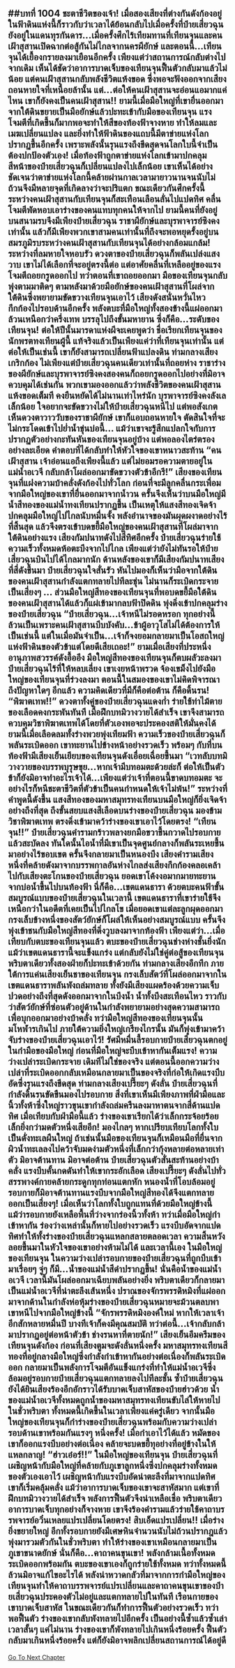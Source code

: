 ##บทที่ 1004 ชะตาชีวิตของเจ้า!
เมื่อสองเสียงที่ต่างกันดังก้องอยู่ในฟ้าดินแห่งนี้ก็ราวกับว่าเวลาได้ย้อนกลับไปเมื่อครั้งที่ป๋ายเสี่ยวฉุนยังอยู่ในแดนทุรกันดาร...เมื่อครั้งศึกไร้เทียมทานที่เทียนจุนและคนเฝ้าสุสานเปิดฉากต่อสู้กันไม่ไกลจากนครผียักษ์
และตอนนี้...เทียนจุนได้เยื้องกรายลงมาเยือนอีกครั้ง เพียงแต่ว่าสถานการณ์กลับต่างไปจากเดิม เห็นได้ชัดว่าอาการบาดเจ็บของเทียนจุนฟื้นตัวกลับมาแล้วไม่น้อย แต่คนเฝ้าสุสานกลับพลังชีวิตแห้งขอด ซึ่งพอจะฟังออกจากเสียงถอนหายใจที่เหนื่อยล้านั้น
แต่...ต่อให้คนเฝ้าสุสานจะอ่อนแอมากแค่ไหน เขาก็ยังคงเป็นคนเฝ้าสุสาน!!
ยามนี้เมื่อมือใหญ่ที่เขายื่นออกมาจากใต้ดินขยายเป็นมือยักษ์แล้วปะทะเข้ากับมือของเทียนจุน แรงโจมตีที่เกิดขึ้นก็มากพอจะทำให้สีของท้องฟ้าจางหาย ทำให้ลมและเมฆเปลี่ยนแปลง และยิ่งทำให้ฟ้าดินของแถบนี้มีตาข่ายแห่งโลกปรากฏขึ้นอีกครั้ง เพราะพลังนั้นรุนแรงถึงขีดสุดจนโลกใบนี้จำเป็นต้องปกป้องตัวเอง!
เมื่อท้องฟ้าถูกตาข่ายแห่งโลกเข้ามาปกคลุม สีหน้าของป๋ายเสี่ยวฉุนก็เปลี่ยนแปลงไปเล็กน้อย เขาเห็นได้อย่างชัดเจนว่าตาข่ายแห่งโลกนี้คล้ายผ่านกาลเวลามายาวนานจนนับไม่ถ้วนจึงมีหลายจุดที่เกิดลางว่าจะปริแตก
ขณะเดียวกันศึกครั้งนี้ระหว่างคนเฝ้าสุสานกับเทียนจุนก็สะเทือนเลือนลั่นไปแปดทิศ คลื่นโจมตีพัดหอบเอาร่างของคนแทบทุกคนให้จากไป ยามนี้คนที่ยังอยู่บนสนามรบจึงมีเพียงป๋ายเสี่ยวฉุน ราชาผียักษ์และบุรพาจารย์ซิงคงเท่านั้น
แล้วก็มีเพียงพวกเขาสามคนเท่านั้นที่ถึงจะพอหยุดรั้งอยู่บนสมรภูมิรบระหว่างคนเฝ้าสุสานกับเทียนจุนได้อย่างกล้อมแกล้ม!
ระหว่างที่ลมหายใจหอบรัว ดวงตาของป๋ายเสี่ยวฉุนก็พลันเปล่งแสงวาบ เขาไม่ได้เลือกที่จะอยู่ตรงนี้ต่อ แต่อาศัยคลื่นที่เหลืออยู่ของแรงโจมตีถอยกรูดออกไป ทว่าตอนที่เขาถอยออกมา มือของเทียนจุนกลับพุ่งตามมาติดๆ ตามหลังมาด้วยมือยักษ์ของคนเฝ้าสุสานที่โผล่จากใต้ดินซึ่งพยายามขัดขวางเทียนจุนเอาไว้
เสียงดังสนั่นหวั่นไหวกึกก้องไปรอบด้านอีกครั้ง พลังตบะที่มือใหญ่ทั้งสองข้างนี้แผ่ออกมาล้วนเหนือกว่าครึ่งเทพ บรรลุไปถึงขั้นมหายาน ซึ่งก็คือ...ระดับของเทียนจุน!
ต่อให้ปีนั้นมารดาแห่งผีจะเคยพูดว่า ชื่อเรียกเทียนจุนของนักพรตทงเทียนผู้นี้ แท้จริงแล้วเป็นเพียงแค่ว่าที่เทียนจุนเท่านั้น แต่ต่อให้เป็นเช่นนี้ เขาก็ยังสามารถเปลี่ยนฟ้าแปลงดิน ท่ามกลางเสียงเกริกก้อง ไม่เพียงแต่ป๋ายเสี่ยวฉุนคนเดียวเท่านั้นที่ถอยห่าง ราชาร่างของผียักษ์และบุรพาจารย์ซิงคงสองคนก็ถอยกรูดออกไปอย่างที่มิอาจควบคุมได้เช่นกัน
พวกเขามองออกแล้วว่าพลังชีวิตของคนเฝ้าสุสานแห้งขอดเต็มที คงยืนหยัดได้ไม่นานเท่าไหร่นัก บุรพาจารย์ซิงคงลังเลเล็กน้อย ใจอยากจะขัดขวางไม่ให้ป๋ายเสี่ยวฉุนหนีไป แต่พอสังเกตเห็นดวงตาวาววับของราชาผียักษ์ เขาก็แอบถอนหายใจ ตัดสินใจที่จะไม่กระโดดเข้าไปย่ำน้ำขุ่นบ่อนี้...
แม้ว่าเขาจะรู้สึกแปลกใจกับการปรากฏตัวอย่างกะทันหันของเทียนจุนอยู่บ้าง แต่พอลองไตร่ตรองอย่างละเอียด คำตอบที่ได้กลับทำให้หัวใจของเขาหนาวสะท้าน
“คนเฝ้าสุสาน เจ้าอ่อนแอถึงเพียงนี้แล้ว แต่ไม่ยอมรอความตายอยู่ในแม่น้ำอเวจี กลับกล้าโผล่ออกมาขัดขวางตัวข้าอีกรึ!” เสียงของเทียนจุนที่แฝงความบ้าคลั่งดังก้องไปทั่วโลก ก่อนที่จะมีลูกคลื่นกระเพื่อมจากมือใหญ่ของเขาที่ยื่นออกมาจากน้ำวน ครั้นจึงเห็นว่าบนมือใหญ่มีน้ำสีทองของแม่น้ำทงเทียนปรากฏขึ้น เป็นเหตุให้แสงสีทองเจิดจ้าปกคลุมมือใหญ่ไปไกลนับหมื่นจั้ง พลังอำนาจของมันผุดผงาดอย่างไร้ที่สิ้นสุด แล้วจึงตรงเข้าบดขยี้มือใหญ่ของคนเฝ้าสุสานที่โผล่มาจากใต้ดินอย่างแรง
เสียงกัมปนาทดังไปสี่ทิศอีกครั้ง ป๋ายเสี่ยวฉุนร่ายใช้ความเร็วทั้งหมดห้อตะบึงจากไปไกล เพียงแต่ว่ายังไม่ทันรอให้ป๋ายเสี่ยวฉุนบินไปได้ไกลมากนัก ด้านหลังของเขาก็มีเสียงกัมปนาทเสียงที่สี่ดังขึ้นมา ป๋ายเสี่ยวฉุนใจสั่นรัว หันไปมองก็เห็นว่ามือจากใต้ดินของคนเฝ้าสุสานกำลังแตกทลายไปทีละชุ่น ไม่นานก็ระเบิดกระจายเป็นเสี่ยงๆ ...
ส่วนมือใหญ่สีทองของเทียนจุนที่พอบดขยี้มือใต้ดินของคนเฝ้าสุสานได้แล้วก็แผ่เข้ามากลบฟ้าปิดดิน พุ่งดิ่งเข้าปกคลุมร่างของป๋ายเสี่ยวฉุน
“ป๋ายเสี่ยวฉุน...เจ้าหนีไม่รอดหรอก ทุกอย่างนี้ล้วนเป็นเพราะคนเฝ้าสุสานบีบบังคับ...ข้าผู้อาวุโสไม่ได้ต้องการให้เป็นเช่นนี้ แต่ในเมื่อมันจำเป็น...เจ้าก็จงยอมกลายมาเป็นโอสถใหญ่แห่งฟ้าดินของตัวข้าแต่โดยดีเสียเถอะ!” ยามเมื่อเสียงที่ประหนึ่งอานุภาพสวรรค์ดังอื้ออึง มือใหญ่สีทองของเทียนจุนก็ตบผลัวะลงมา
ป๋ายเสี่ยวฉุนไร้ที่ให้หลบเลี่ยง เขาเงยหน้าพรวด จ้องเขม็งไปยังมือใหญ่ของเทียนจุนที่ร่วงลงมา
ตอนนี้ในสมองของเขาไม่คิดพิจารณาถึงปัญหาใดๆ อีกแล้ว ความคิดเดียวที่มีก็คือต่อต้าน ก็คือดิ้นรน!
“พิฆาตเทพ!!” ดวงตาทั้งคู่ของป๋ายเสี่ยวฉุนแดงก่ำ ร่ายใช้ท่าไม้ตายของเลือดคงกระพันทันที เมื่อฝึกบทมิวางวายได้สำเร็จ เขาจึงสามารถควบคุมวิชาพิฆาตเทพได้โดยที่ตัวเองพอจะประคองสติให้มั่นคงได้
ยามนี้เมื่อเลือดลมทั้งร่างพวยพุ่งเทียมฟ้า ความเร็วของป๋ายเสี่ยวฉุนก็พลันระเบิดออก เขาทะยานไปข้างหน้าอย่างรวดเร็ว พร้อมๆ กับที่บนท้องฟ้ามีเสียงเย็นเยียบของเทียนจุนดังเอื่อยเฉื่อยขึ้นมา
“เวทลับบทมิวางวายของบรรพบุรุษขุย...หากเจ้ามีบทอมตะด้วยล่ะก็ ต่อให้เป็นตัวข้าก็ยังมิอาจทำอะไรเจ้าได้...เพียงแต่ว่าเจ้าที่ตอนนี้ขาดบทอมตะ จะอย่างไรก็หนีชะตาชีวิตที่ตัวข้าเป็นคนกำหนดให้เจ้าไม่พ้น!” ระหว่างที่คำพูดนี้ดังขึ้น แสงสีทองของมหาสมุทรทงเทียนบนมือใหญ่ก็ยิ่งเจิดจ้าอย่างถึงที่สุด ถึงขั้นสยบแสงสีเลือดบนร่างของป๋ายเสี่ยวฉุน มองข้ามวิชาพิฆาตเทพ ตรงดิ่งเข้ามาคว้าร่างของเขาเอาไว้โดยตรง!
“เทียนจุน!!” ป๋ายเสี่ยวฉุนคำรามกร้าวพลางยกมือขวาขึ้นกวาดไปรอบกายแล้วสะบัดลง ทันใดนั้นไอน้ำที่มีเขาเป็นจุดศูนย์กลางก็พลันระเหยขึ้นมาอย่างไร้ขอบเขต ครั้นจึงกลายมาเป็นหนองบึง เสียงคำรามเสียงหนึ่งที่คล้ายดังมาจากบรรพกาลอันห่างไกลส่งเสียงกึกก้องคลอเคล้าไปกับเสียงตะโกนของป๋ายเสี่ยวฉุน
ยอดเขาโค้งงอมากมายทะยานจากบ่อน้ำขึ้นไปบนท้องฟ้า นี่ก็คือ...เขตแดนธารา
ด้วยตบะคนฟ้าขั้นสมบูรณ์แบบของป๋ายเสี่ยวฉุนในเวลานี้ เขตแดนธาราที่เขาร่ายใช้จึงเหนือกว่าในอดีตที่เคยเป็นไปไกลโข เมื่อยอดเขาแต่ละลูกผุดออกมา กรงเล็บข้างหนึ่งของสัตว์ยักษ์ก็โผล่ให้เห็นอย่างสมบูรณ์แบบ ครั้นจึงพุ่งเข้าชนกับมือใหญ่สีทองที่ดิ่งวูบลงมาจากท้องฟ้า
เพียงแต่ว่า...เมื่อเทียบกับตบะของเทียนจุนแล้ว ตบะของป๋ายเสี่ยวฉุนช่างห่างชั้นยิ่งนัก แม้ว่าเขตแดนธารานี้จะแข็งแกร่ง แต่กลับยังไม่ใช่คู่ต่อสู้ของเทียนจุน พริบตาเดียวทั้งสองฝ่ายก็ปะทะเข้าด้วยกัน
ท่ามกลางเสียงอึกทึก ภายใต้การแค่นเสียงเย็นชาของเทียนจุน กรงเล็บสัตว์ที่โผล่ออกมาจากในเขตแดนธาราพลันพังถล่มทลาย ทั้งยังมีเสียงแผดร้องด้วยความเจ็บปวดอย่างถึงที่สุดดังออกมาจากในบึงน้ำ น้ำทั้งบึงสะเทือนไหว ราวกับว่าสัตว์ยักษ์ที่ซ่อนตัวอยู่ด้านในกำลังพยายามอย่างสุดความสามารถเพื่อบุกออกมาอย่างบ้าคลั่ง
ทว่ามือใหญ่สีทองของเทียนจุนนั้นมโหฬารเกินไป ภายใต้ความยิ่งใหญ่เกรียงไกรนั้น มันก็พุ่งเข้ามาคว้าจับร่างของป๋ายเสี่ยวฉุนเอาไว้!
รัศมีหมื่นลี้รอบกายป๋ายเสี่ยวฉุนตกอยู่ในกำมือของมือใหญ่ ก่อนที่มือใหญ่จะบีบเข้าหากันเต็มแรง!
ความว่างเปล่าระเบิดกระจาย เดิมทีไม่ใช่ของจริง แต่ตอนนี้ออกความว่างเปล่าที่ระเบิดออกกลับเหมือนกลายมาเป็นของจริงที่ก่อให้เกิดแรงบีบอัดซึ่งรุนแรงถึงขีดสุด ท่ามกลางเสียงเปรี๊ยะๆ ดังลั่น ป๋ายเสี่ยวฉุนที่กำลังดิ้นรนขัดขืนมองไปรอบกาย สิ่งที่เขาเห็นมีเพียงภาพที่ฝ่ามือและนิ้วทั้งห้าซึ่งใหญ่ราวขุนเขากำลังถล่มครืนลงมาหาตนจากสี่ด้านแปดทิศ
เมื่อเทียบกับฝ่ามือนี้แล้ว ร่างของเขาเรียกได้ว่าเล็กกระจ้อยร้อย เล็กยิ่งกว่ามดตัวหนึ่งเสียอีก!
มองไกลๆ หากเปรียบเทียบโลกทั้งใบเป็นดั่งทะเลผืนใหญ่ ถ้าเช่นนั้นมือของเทียนจุนก็เหมือนมือที่ยื่นจากผิวน้ำทะเลลงไปคว้าจับมดง่ามตัวหนึ่งที่เล็กกว่ากุ้งหลายต่อหลายเท่าตัว
มิอาจต้านทาน มิอาจต่อต้าน
ป๋ายเสี่ยวฉุนตัวสั่นสะท้านอย่างบ้าคลั่ง แรงบีบคั้นกดดันทำให้เขากระอักเลือด เสียงเปรี๊ยะๆ ดังลั่นไปทั่วสรรพางค์กายคล้ายกระดูกทุกท่อนแตกหัก หนองน้ำที่โอบล้อมอยู่รอบกายก็มิอาจต้านทานแรงบีบจากมือใหญ่สีทองได้จึงแตกทลายออกเป็นเสี่ยงๆ!
เมื่อเห็นว่าโลกทั้งใบถูกแทนที่ด้วยมือใหญ่ข้างนี้ แม้ว่ารอบกายยังเหลือพื้นที่ว่างจากร่องนิ้วทั้งห้า ทว่าเมื่อมือใหญ่กำเข้าหากัน ร่องว่างเหล่านั้นก็หายไปอย่างรวดเร็ว แรงบีบอัดจากแปดทิศทำให้ทั้งร่างของป๋ายเสี่ยวฉุนแหลกสลายตลอดเวลา ความสิ้นหวังลอยขึ้นมาในหัวใจของเขาอย่างห้ามไม่ได้
และเวลานี้เอง ในมือใหญ่ของเทียนจุน ในความว่างเปล่ารอบกายของป๋ายเสี่ยวฉุนที่ถูกบีบเข้ามาเรื่อยๆ จู่ๆ ก็มี...น้ำของแม่น้ำสีดำปรากฏขึ้น!
นั่นคือน้ำของแม่น้ำอเวจี เวลานี้มันโผล่ออกมาเฉียบพลันอย่างยิ่ง พริบตาเดียวก็กลายมาเป็นแม่น้ำอเวจีที่น่าตะลึงเส้นหนึ่ง ปราณของจักรพรรดิหมิงที่แผ่ออกมาจากด้านในกำลังห่อหุ้มร่างของป๋ายเสี่ยวฉุนหมายจะม้วนตลบพาเขาหนีไปจากมือใหญ่ข้างนี้
“จักรพรรดิหมิงองค์ใหม่ หากให้เวลาเจ้าอีกสักหลายหมื่นปี บางทีเจ้าก็คงมีคุณสมบัติ ทว่าต่อนี้...เจ้ากลับกล้ามาปรากฏอยู่ต่อหน้าตัวข้า ช่างรนหาที่ตายนัก!” เสียงเย็นอึมครึมของเทียนจุนดังก้อง ก่อนที่เสียงตูมจะดังลั่นหนึ่งครั้ง มหาสมุทรทงเทียนสีทองที่อยู่กลางมือใหญ่ซึ่งกำลังกำเข้าหากันอย่างต่อเนื่องก็พลันระเบิดออก กลายมาเป็นพลังการโจมตีอันแข็งแกร่งที่ทำให้แม่น้ำอเวจีซึ่งล้อมอยู่รอบกายป๋ายเสี่ยวฉุนแตกทลายลงไปทีละชั้น ซ้ำป๋ายเสี่ยวฉุนยังได้ยินเสียงร้องอึกอักราวได้รับบาดเจ็บสาหัสของป๋ายฮ่าวด้วย
น้ำของแม่น้ำอเวจีทั้งหมดถูกน้ำของมหาสมุทรทงเทียนขับไล่ให้หายไปในชั่วพริบตา ทั้งหมดนี้เกิดขึ้นในเวลาเพียงแค่ครู่เดียว จากนั้นมือใหญ่ของเทียนจุนก็กำร่างของป๋ายเสี่ยวฉุนพร้อมกับความว่างเปล่ารอบด้านเขาพร้อมกันแรงๆ หนึ่งครั้ง!
เมื่อกำเอาไว้ได้แล้ว หมัดของเขาก็ออกแรงบีบอย่างต่อเนื่อง คล้ายจะบดขยี้ทุอย่างที่อยู่ข้างในให้แหลกลาญ!
“ฮ่าวเอ๋อร์!!” ในมือใหญ่ของเทียนจุน ป๋ายเสี่ยวฉุนที่เผชิญหน้ากับมือใหญ่ที่คล้ายกับภูเขาลูกหนึ่งซึ่งปกคลุมร่างทั้งหมดของตัวเองเอาไว้ เผชิญหน้ากับแรงบีบอัดน่าตะลึงที่มาจากแปดทิศ เขาก็เริ่มคลุ้มคลั่ง แม้ว่าอาการบาดเจ็บของเขาจะสาหัสมาก แต่เขาที่ฝึกบทมิวางวายได้สำเร็จ พลังการฟื้นตัวจึงน่าเหลือเชื่อ พริบตาเดียวอาการบาดเจ็บทุกอย่างก็จางหาย เขาจึงร้องคำรามแล้วร่ายใช้คาถาบรรพจารย์อวิ๋นเหลยแปรเปลี่ยนโดยตรง!
สิบเอ็ดแปรเปลี่ยน!!
เมื่อร่างยิ่งขยายใหญ่ อีกทั้งรอบกายยังมีเศษหินจำนวนนับไม่ถ้วนปรากฎแล้วพุ่งมารวมตัวกันในชั่วพริบตา ทำให้ร่างของเขาเหมือนกลายมาเป็นภูเขาขนาดยักษ์ นั่นก็คือ...คาถาคนขุนเขา!
พลังกล้ามเนื้อทั้งหมดระเบิดออกพร้อมกัน ตบะของเขาเองก็ถูกร่ายใช้ทั้งหมด ทว่าทั้งหมดนี้ล้วนมิอาจแก้ไขอะไรได้ พลังน่าหวาดกลัวที่มาจากการกำมือใหญ่ของเทียนจุนทำให้คาถาบรรพจารย์แปรเปลี่ยนและคาถาคนขุนเขาของป๋ายเสี่ยวฉุนประคองตัวไม่อยู่และแตกทลายไปในทันที เรือนกายของเขาบาดเจ็บสาหัส ในขณะเดียวกันก็ทำการฟื้นตัวอย่างรวดเร็ว ทว่าพอฟื้นตัว ร่างของเขากลับพังทลายไปอีกครั้ง
เป็นอย่างนี้ซ้ำแล้วซ้ำเล่า เวลาสั้นๆ แค่ไม่นาน ร่างของเขาก็พังทลายไปเกินหนึ่งร้อยครั้ง ฟื้นตัวกลับมาเกินหนึ่งร้อยครั้ง แต่ก็ยังมิอาจพลิกเปลี่ยนสถานการณ์ได้อยู่ดี
------






[Go To Next Chapter]( ./151.md)